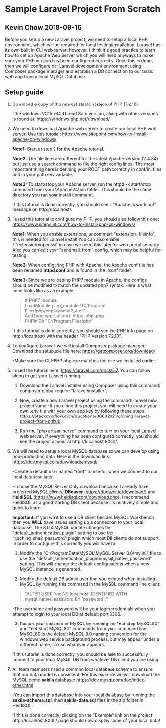 # Sample Laravel Project From Scratch

## Kevin Chow 2018-09-16

Before you setup a new Laravel project, we need to setup a local PHP environment,
which will be required for local testing/installation. Laravel has its own built in
CLI web server; however, I think it's good practice to learn how to set up Apache Web Server
which you will need anyways to make sure your PHP version has been configured correctly.
Once this is done, then we will configure our Laravel development environment using Composer
package manager and establish a DB connection to our basic web app from a local MySQL Database.

## Setup guide

1. Download a copy of the newest stable version of PHP (7.2.10)

    -the windows VC15 x64 Thread Safe version, along with other versions is found at:
    https://windows.php.net/download/.

2. We need to download Apache web server to create our local PHP web server. Use this tutorial:
    https://www.sitepoint.com/how-to-install-apache-on-windows/

    **Note1:** Start at step 2 for the Apache tutorial.

    **Note2:** The file lines are different for the latest Apache version (2.4.34) but just use
    a search command to file the right config lines. The most important thing here is defining
    your ROOT path correctly in conf/ini files and in your path env variable.

    **Note3:** To start/stop your Apache server, run the httpd -k start/stop command from your
    \Apache24\bin folder. This should be the same directory you ran your install command.

    If this tutorial is done correctly, you should see a "Apache is working!" message on
    http://localhost/.

3. I used this tutorial to configure my PHP, you should also follow this one:
    https://www.sitepoint.com/how-to-install-php-on-windows/

    **Note1:** When you enable extensions, uncomment "extension=fileinfo", this is needed for Laravel install
    You can also enable T"extension=openssl" in case we need this later for web portal security
    Also you can edit your "sendmail_from" config, which may be helpful for testing.

    **Note2:** When configuring PHP with Apache, the Apache conf file has been renamed **httpd.conf**
    and is found in the ./conf folder.

    **Note3:** Since we are loading PHP7 module in Apache, the configs should be modified to match
    the updated php7 syntax. Here is what mine looks like as an example:

    > \# PHP7 module <br />
    > LoadModule php7_module "C:/Program Files/php/php7apache2_4.dll" <br />
    > AddType application/x-httpd-php .php <br />
    > PHPIniDir "C:/Program Files/php"

    If this tutorial is done correctly, you should see the PHP info page on
    http://localhost/ with the header "PHP Version 7.2.10".

4. To configure Laravel, we will install Composer package manager. Download the setup.exe file here:
    https://getcomposer.org/download/
    
    -Make sure the CLI-PHP php.exe matches the one we installed earlier.

5. I used the tutorial here: https://laravel.com/docs/5.7. You can follow along to get your Laravel running.

    1. Download the Laravel installer using Composer using this command:
     composer global require "laravel/installer".

    2. Now, create a new Laravel project using the command: laravel new projectName
    -If you clone this project, you will need to create your own .env file with your own app key by following these steps:
    https://stackoverflow.com/questions/38602321/cloning-laravel-project-from-github

    3. Run the "php artisan serve" command to turn on your local Laravel web server.
    If everything has been configured correctly, you should see the project appear at http://localhost:8000/.

6. We will need to setup a local MySQL database so we can develop using non-production data. Here is the download link:
    https://dev.mysql.com/downloads/mysql/

    -Create a default user named "root" to use for when we connect to our local database later.
    
    -I chose the MySQL Server Only download because I already have preferred MySQL clients, **DBeaver** (https://dbeaver.io/download/) and **HeidiSQL** (https://www.heidisql.com/download.php).
    I recommend HeidiSQL as a good starting DB client because it's relatively simple and quick to learn.

    **Important:** If you want to use a DB client besides MySQL Workbench then you **WILL** have issues setting up a connection to your local database.
    The 8.0.4 MySQL update changes the "default_authentication_plugin" setting to use the "caching_sha2_password" plugin which most DB clients do not support.
    In order to configure this correctly you will have to:

    1. Modify the "C:\ProgramData\MySQL\MySQL Server 8.0\my.ini" file to use the "default_authentication_plugin=mysql_native_password" setting. This will change the default configurations when a new MySQL instance is generated.

    2. Modify the default DB admin user that you created when installing MySQL by running this command in the MySQL command line client:
    
    > "ALTER USER 'root'@'localhost' IDENTIFIED WITH mysql_native_password BY 'password';"

    -The username and password will be your login credentials when you attempt to login to your local DB at default port 3306. 

    3. Restart your instance of MySQL by running the "net stop MySQL80" and "net start MySQL80" commands from your command line.
    MySQL80 is the default MySQL 8.0 naming convention for the windows web service background process, but may appear under a different name, so use whatever appears. 
    
    If this tutorial is done correctly, you should be able to successfully connect to your local MySQL DB from whatever DB client you are using.

7. All team members need a common local database schema to ensure that our data model is consistent. For this example we will download the MySQL demo **sakila** database:
    https://dev.mysql.com/doc/index-other.html

    -You can import this database into your local database by running the **sakila-schema.sql**, then **sakila-data.sql** files in the zip folder in HeidiSQL.

    If this is done correctly, clicking on the "Example" link on the project http://localhost:8000/ page should now display some of your local data!
